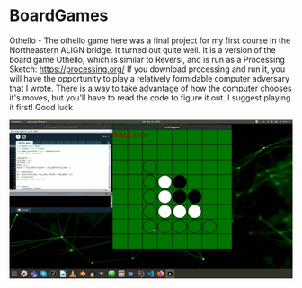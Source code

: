 # BoardGames

Othello -
The othello game here was a final project for my first course in the Northeastern
ALIGN bridge. It turned out quite well. It is a version of the board game
Othello, which is similar to Reversi, and is run as a Processing Sketch:
https://processing.org/
If you download processing and run it, you will have the opportunity to play a
relatively formidable computer adversary that I wrote. There is a way to take 
advantage of how the computer chooses it's moves, but you'll have to read the code
to figure it out. I suggest playing it first! Good luck

![Othello game](https://github.com/EricJoraskie/BoardGames/blob/master/vid/othello.gif)
